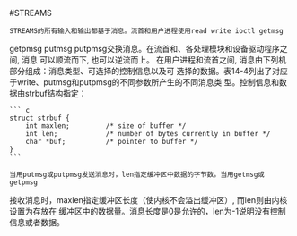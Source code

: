 #STREAMS

	STREAMS的所有输入和输出都基于消息。流首和用户进程使用read write ioctl getmsg 
getpmsg putmsg putpmsg交换消息。在流首和、各处理模块和设备驱动程序之间, 消息
可以顺流而下, 也可以逆流而上。
	在用户进程和流首之间, 消息由下列机部分组成：消息类型、可选择的控制信息以及可
选择的数据。表14-4列出了对应于write、putmsg和putpmsg的不同参数所产生的不同消息类
型。控制信息和数据由strbuf结构指定：
	
	``` c
	struct strbuf {
		int maxlen;			/* size of buffer */	
		int len;			/* number of bytes currently in buffer */
		char *buf;			/* pointer to buffer */
	}
	```

	当用putmsg或putpmsg发送消息时，len指定缓冲区中数据的字节数。当用getmsg或getpmsg
接收消息时，maxlen指定缓冲区长度（使内核不会溢出缓冲区）, 而len则由内核设置为存放在
缓冲区中的数据量。消息长度是0是允许的，len为-1说明没有控制信息或者数据。
